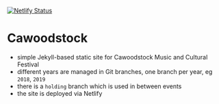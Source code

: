 [![Netlify Status](https://api.netlify.com/api/v1/badges/c00efb75-088d-495c-a1a5-6f20ecfb44b8/deploy-status)](https://app.netlify.com/sites/cawoodstock/deploys)

# Cawoodstock

* simple Jekyll-based static site for Cawoodstock Music and Cultural Festival
* different years are managed in Git branches, one branch per year, eg `2018`, `2019`
* there is a `holding` branch which is used in between events
* the site is deployed via Netlify
